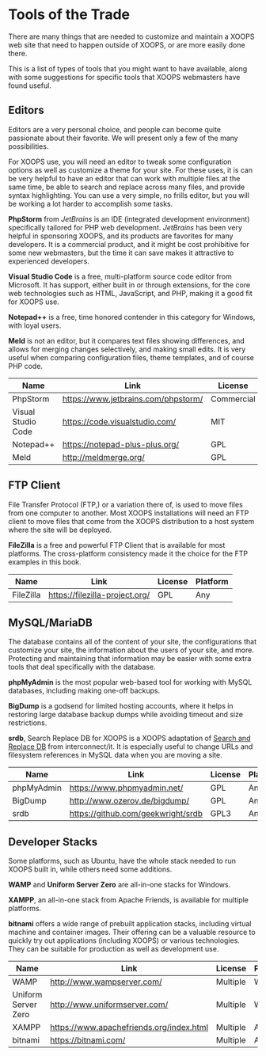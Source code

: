 # Tools of the Trade

There are many things that are needed to customize and maintain a XOOPS web
site that need to happen outside of XOOPS, or are more easily done there.

This is a list of types of tools that you might want to have available, along
with some suggestions for specific tools that XOOPS webmasters have found useful.

## Editors

Editors are a very personal choice, and people can become quite passionate
about their favorite. We will present only a few of the many possibilities.

For XOOPS use, you will need an editor to tweak some configuration options
as well as customize a theme for your site. For these uses, it is can be
very helpful to have an editor that can work with multiple files at the
same time, be able to search and replace across many files, and provide
syntax highlighting. You can use a very simple, no frills editor, but you
will be working a lot harder to accomplish some tasks.

**PhpStorm** from *JetBrains* is an IDE (integrated development environment)
specifically tailored for PHP web development. *JetBrains* has been very
helpful in sponsoring XOOPS, and its products are favorites for many developers.
It is a commercial product, and it might be cost prohibitive for some new
webmasters, but the time it can save makes it attractive to experienced
developers.

**Visual Studio Code** is a free, multi-platform source code editor from
Microsoft. It has support, either built in or through extensions, for the
core web technologies such as HTML, JavaScript, and PHP, making it a good
fit for XOOPS use.

**Notepad++** is a free, time honored contender in this category for Windows,
with loyal users.

**Meld** is not an editor, but it compares text files showing differences,
and allows for merging changes selectively, and making small edits. It is
very useful when comparing configuration files, theme templates, and of
course PHP code.

| Name | Link | License | Platform |
| --- | --- | --- | --- |
| PhpStorm | https://www.jetbrains.com/phpstorm/ | Commercial | Any |
| Visual Studio Code | https://code.visualstudio.com/ | MIT | Any |
| Notepad++ | https://notepad-plus-plus.org/ | GPL | Win |
| Meld | http://meldmerge.org/ | GPL | Any |

## FTP Client

File Transfer Protocol (FTP,) or a variation there of, is used to move
files from one computer to another. Most XOOPS installations will need
an FTP client to move files that come from the XOOPS distribution to a
host system where the site will be deployed.

**FileZilla** is a free and powerful FTP Client that is available for most
platforms. The cross-platform consistency made it the choice for the FTP
examples in this book.

| Name | Link | License | Platform |
| --- | --- | --- | --- |
| FileZilla | https://filezilla-project.org/ | GPL | Any |

## MySQL/MariaDB

The database contains all of the content of your site, the configurations
that customize your site, the information about the users of your site, and
more. Protecting and maintaining that information may be easier with some
extra tools that deal specifically with the database.

**phpMyAdmin** is the most popular web-based tool for working with MySQL
databases, including making one-off backups.

**BigDump** is a godsend for limited hosting accounts, where it helps in
restoring large database backup dumps while avoiding timeout and size
restrictions.

**srdb**, Search Replace DB for XOOPS is a XOOPS adaptation of [Search and Replace DB](https://github.com/interconnectit/Search-Replace-DB)
from interconnect/it. It is especially useful to change URLs and filesystem
references in MySQL data when you are moving a site.

| Name | Link | License | Platform |
| --- | --- | --- | --- |
| phpMyAdmin | https://www.phpmyadmin.net/ | GPL | Any|
| BigDump | http://www.ozerov.de/bigdump/ | GPL | Any |
| srdb | https://github.com/geekwright/srdb | GPL3 | Any |

## Developer Stacks

Some platforms, such as Ubuntu, have the whole stack needed to run XOOPS
built in, while others need some additions.

**WAMP** and **Uniform Server Zero** are all-in-one stacks for Windows.

**XAMPP**, an all-in-one stack from Apache Friends, is available for multiple
platforms.

**bitnami** offers a wide range of prebuilt application stacks, including
virtual machine and container images. Their offering can be a valuable
resource to quickly try out applications (including XOOPS) or various
technologies. They can be suitable for production as well as development
use.

| Name | Link | License | Platform |
| --- | --- | --- | --- |
| WAMP | http://www.wampserver.com/ | Multiple | Win |
| Uniform Server Zero | http://www.uniformserver.com/ | Multiple | Win |
| XAMPP | https://www.apachefriends.org/index.html | Multiple | Any |
| bitnami | https://bitnami.com/ | Multiple | Any |
